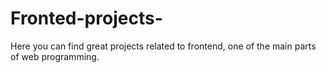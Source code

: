 # Fronted-projects-
Here you can find great projects related to frontend, one of the main parts of web programming.
